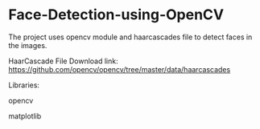 # Face-Detection-using-OpenCV

The project uses opencv module and haarcascades file to detect faces in the images.

HaarCascade File Download link: https://github.com/opencv/opencv/tree/master/data/haarcascades

Libraries:

opencv

matplotlib
